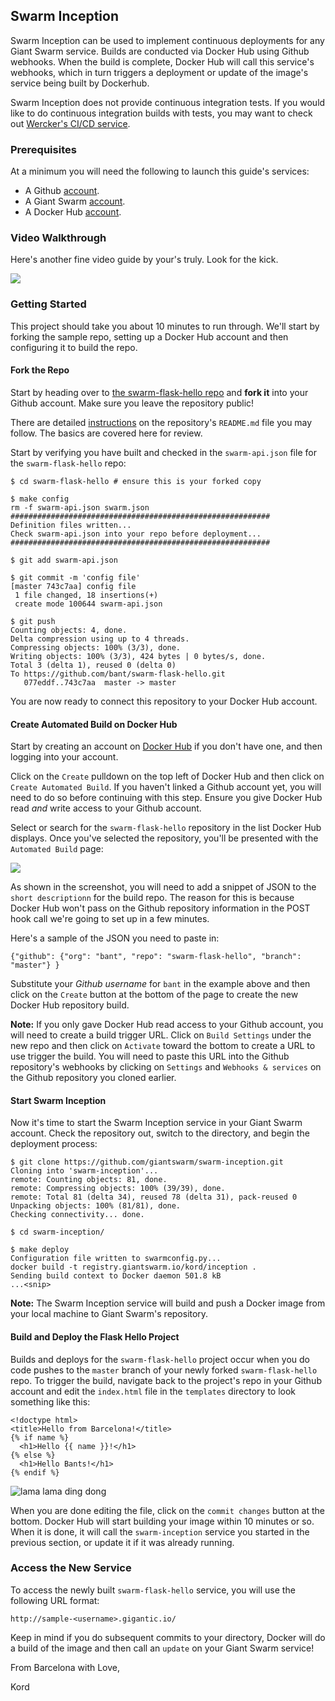 ## Swarm Inception
Swarm Inception can be used to implement continuous deployments for any Giant Swarm service. Builds are conducted via Docker Hub using Github webhooks. When the build is complete, Docker Hub will call this service's webhooks, which in turn triggers a deployment or update of the image's service being built by Dockerhub.

Swarm Inception does not provide continuous integration tests. If you would like to do continuous integration builds with tests, you may want to check out [Wercker's CI/CD service](http://wercker.com/).

### Prerequisites
At a minimum you will need the following to launch this guide's services:

* A Github [account](https://github.com).
* A Giant Swarm [account](https://giantswarm.io/request-invite/).
* A Docker Hub [account](https://hub.docker.com).

### Video Walkthrough
Here's another fine video guide by your's truly. Look for the kick.

[![](https://raw.githubusercontent.com/giantswarm/swarm-wercker/master/static/video.png)](https://vimeo.com/134043502)

### Getting Started
This project should take you about 10 minutes to run through. We'll start by forking the sample repo, setting up a Docker Hub account and then configuring it to build the repo.

#### Fork the Repo
Start by heading over to [the swarm-flask-hello repo](https://github.com/giantswarm/swarm-flask-hello) and **fork it** into your Github account. Make sure you leave the repository public!

There are detailed [instructions](https://github.com/giantswarm/swarm-flask-helloworld/blob/master/README.md#flask-helloworld) on the repository's `README.md` file you may follow. The basics are covered here for review. 

Start by verifying you have built and checked in the `swarm-api.json` file for the `swarm-flask-hello` repo:

```
$ cd swarm-flask-hello # ensure this is your forked copy

$ make config
rm -f swarm-api.json swarm.json
##########################################################
Definition files written...
Check swarm-api.json into your repo before deployment...
##########################################################

$ git add swarm-api.json

$ git commit -m 'config file'
[master 743c7aa] config file
 1 file changed, 18 insertions(+)
 create mode 100644 swarm-api.json

$ git push
Counting objects: 4, done.
Delta compression using up to 4 threads.
Compressing objects: 100% (3/3), done.
Writing objects: 100% (3/3), 424 bytes | 0 bytes/s, done.
Total 3 (delta 1), reused 0 (delta 0)
To https://github.com/bant/swarm-flask-hello.git
   077eddf..743c7aa  master -> master
```

You are now ready to connect this repository to your Docker Hub account.

#### Create Automated Build on Docker Hub
Start by creating an account on [Docker Hub](https://hub.docker.com/) if you don't have one, and then logging into your account.

Click on the `Create` pulldown on the top left of Docker Hub and then click on `Create Automated Build`. If you haven't linked a Github account yet, you will need to do so before continuing with this step. Ensure you give Docker Hub read *and* write access to your Github account.

Select or search for the `swarm-flask-hello` repository in the list Docker Hub displays. Once you've selected the repository, you'll be presented with the `Automated Build` page:

![](https://raw.githubusercontent.com/giantswarm/swarm-inception/master/assets/setupbuild.png)

As shown in the screenshot, you will need to add a snippet of JSON to the `short descriptionn` for the build repo. The reason for this is because Docker Hub won't pass on the Github repository information in the POST hook call we're going to set up in a few minutes.

Here's a sample of the JSON you need to paste in:

```
{"github": {"org": "bant", "repo": "swarm-flask-hello", "branch": "master"} }
```

Substitute your *Github username* for `bant` in the example above and then click on the `Create` button at the bottom of the page to create the new Docker Hub repository build.

**Note:** If you only gave Docker Hub read access to your Github account, you will need to create a build trigger URL. Click on `Build Settings` under the new repo and then click on `Activate` toward the bottom to create a URL to use trigger the build. You will need to paste this URL into the Github repository's webhooks by clicking on `Settings` and `Webhooks & services` on the Github repository you cloned earlier.

#### Start Swarm Inception
Now it's time to start the Swarm Inception service in your Giant Swarm account. Check the repository out, switch to the directory, and begin the deployment process:

```
$ git clone https://github.com/giantswarm/swarm-inception.git
Cloning into 'swarm-inception'...
remote: Counting objects: 81, done.
remote: Compressing objects: 100% (39/39), done.
remote: Total 81 (delta 34), reused 78 (delta 31), pack-reused 0
Unpacking objects: 100% (81/81), done.
Checking connectivity... done.

$ cd swarm-inception/

$ make deploy
Configuration file written to swarmconfig.py...
docker build -t registry.giantswarm.io/kord/inception .
Sending build context to Docker daemon 501.8 kB
...<snip>
```

**Note:** The Swarm Inception service will build and push a Docker image from your local machine to Giant Swarm's repository.

#### Build and Deploy the Flask Hello Project
Builds and deploys for the `swarm-flask-hello` project occur when you do code pushes to the `master` branch of your newly forked `swarm-flask-hello` repo. To trigger the build, navigate back to the project's repo in your Github account and edit the `index.html` file in the `templates` directory to look something like this:

```
<!doctype html>
<title>Hello from Barcelona!</title>
{% if name %}
  <h1>Hello {{ name }}!</h1>
{% else %}
  <h1>Hello Bants!</h1>
{% endif %}
```

![lama lama ding dong](https://raw.githubusercontent.com/giantswarm/swarm-inception/master/assets/setupbuild.png)

When you are done editing the file, click on the `commit changes` button at the bottom. Docker Hub will start building your image within 10 minutes or so. When it is done, it will call the `swarm-inception` service you started in the previous section, or update it if it was already running.

### Access the New Service
To access the newly built `swarm-flask-hello` service, you will use the following URL format:

```
http://sample-<username>.gigantic.io/
```

Keep in mind if you do subsequent commits to your directory, Docker will do a build of the image and then call an `update` on your Giant Swarm service!

From Barcelona with Love,

Kord
